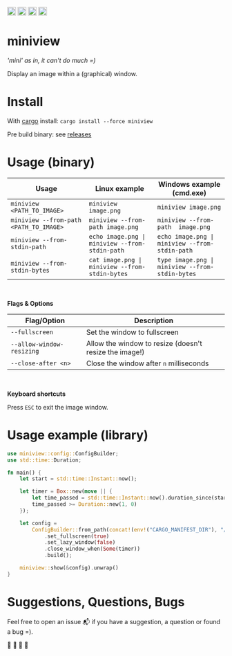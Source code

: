 [<img alt="github" src="https://img.shields.io/badge/github-foresterre/miniview-blue?labelColor=555555&logo=github" height="20">](https://github.com/foresterre/miniview)
[<img alt="crates.io" src="https://img.shields.io/crates/v/miniview.svg?color=fc8d62&logo=rust" height="20">](https://crates.io/crates/miniview)
[<img alt="ci" src="https://img.shields.io/github/workflow/status/foresterre/miniviehttps://img.shields.io/badge/api-rustdoc-blue.svgw/github_actions_ci/master" height="20">](https://github.com/foresterre/miniview/actions?query=workflow%3Agithub_actions_ci+branch%3Amaster+)
[<img alt="docs-rs" src="https://docs.rs/miniview/badge.svg" height="20">](https://docs.rs/miniview)

# miniview
_'mini' as in, it can't do much =)_

Display an image within a (graphical) window.


# Install

With [cargo](https://crates.io/crates/miniview) install: `cargo install --force miniview`

Pre build binary: see [releases](https://github.com/foresterre/miniview/releases)


# Usage (binary)

| Usage | Linux example | Windows example (cmd.exe) |
|----------------------------------------|------------------------------------------------|------------------------------------------------|
| `miniview <PATH_TO_IMAGE>` | `miniview image.png` | `miniview image.png` |
| `miniview --from-path <PATH_TO_IMAGE>` | `miniview --from-path image.png` | `miniview --from-path  image.png` |
| `miniview --from-stdin-path` | `echo image.png \| miniview --from-stdin-path`  | `echo image.png \| miniview --from-stdin-path` |
| `miniview --from-stdin-bytes` | `cat image.png \| miniview --from-stdin-bytes` | `type image.png \| miniview --from-stdin-bytes` |

<br>

**Flags &amp; Options**

| Flag/Option | Description | 
| ---    | ---         |
| `--fullscreen` | Set the window to fullscreen |
| `--allow-window-resizing` | Allow the window to resize (doesn't resize the image!) |
| `--close-after <n>` | Close the window after `n` milliseconds |

<br>

**Keyboard shortcuts**

Press `ESC` to exit the image window.

# Usage example (library)

```rust
use miniview::config::ConfigBuilder;
use std::time::Duration;

fn main() {
    let start = std::time::Instant::now();

    let timer = Box::new(move || {
        let time_passed = std::time::Instant::now().duration_since(start);
        time_passed >= Duration::new(1, 0)
    });

    let config =
        ConfigBuilder::from_path(concat!(env!("CARGO_MANIFEST_DIR"), "/resources/plant.jpg"))
            .set_fullscreen(true)
            .set_lazy_window(false)
            .close_window_when(Some(timer))
            .build();

    miniview::show(&config).unwrap()
}
```

# Suggestions, Questions, Bugs

Feel free to open an issue :mailbox_with_mail: if you have a suggestion, a question or found a bug =).

🎸 🎺 🎻 🎷
